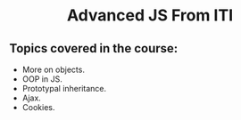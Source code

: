 <h1 align="center">Advanced JS From ITI</h1>

## Topics covered in the course:

- More on objects.
- OOP in JS.
- Prototypal inheritance.
- Ajax.
- Cookies.
